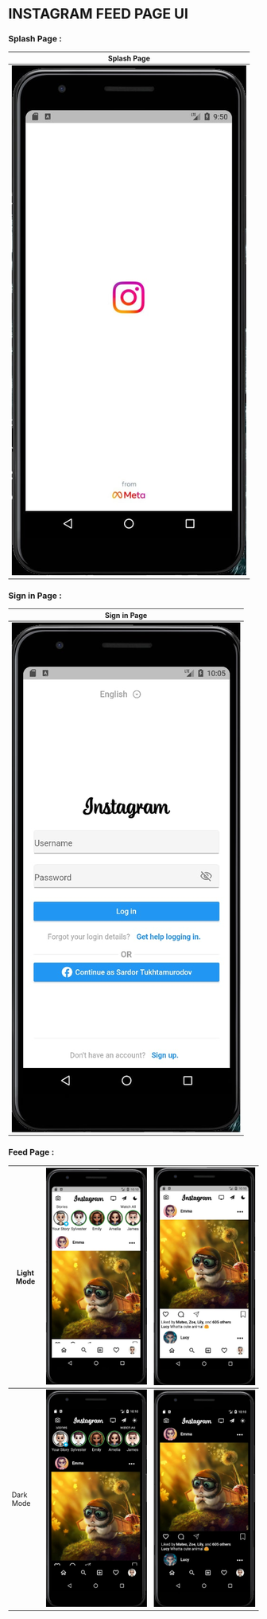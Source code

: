 # INSTAGRAM FEED PAGE UI

### Splash Page :
| Splash Page |
|----------------|
| ![Splash Page](assets/readme/1.splash_page.png) |

### Sign in Page :
| Sign in Page |
|----------------|
| ![Sign in Page](assets/readme/2.sign_in_page.png) |

### Feed Page :
| Light Mode  | ![Light Mode](assets/readme/3.feed_page_light_1.png) | ![Light Mode](assets/readme/4.feed_page_light_2.png) |
|----------------|:----------------:|:----------------:|
| Dark Mode  | ![Dark Mode](assets/readme/5.feed_page_dark_1.png) | ![Dark Mode](assets/readme/6.feed_page_dark_2.png) |

